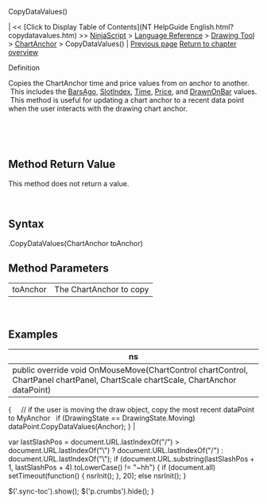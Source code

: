 ﻿










 


CopyDataValues()







| &lt;&lt; [Click to Display Table of Contents](NT HelpGuide English.html?copydatavalues.htm) &gt;&gt;
 [NinjaScript](ninjascript.htm) &gt; [Language Reference](language_reference_wip.htm) &gt; [Drawing Tool](drawing_tools.htm) &gt; [ChartAnchor](chartanchor.htm) &gt;
CopyDataValues() | [Previous page](chartanchor.htm)
[Return to chapter overview](chartanchor.htm)










Definition  

Copies the ChartAnchor time and price values from on anchor to another.  This includes the [BarsAgo](barsago.htm), [SlotIndex](barindex.htm), [Time](time.htm), [Price](price.htm), and [DrawnOnBar](drawnonbar.htm) values.  This method is useful for updating a chart anchor to a recent data point when the user interacts with the drawing chart anchor.  


 


 


Method Return Value
-------------------


This method does not return a value.


 



Syntax
------


<chartanchor>.CopyDataValues(ChartAnchor toAnchor)




Method Parameters
-----------------




|  |  |
| --- | --- |
| toAnchor | The ChartAnchor to copy |



 



Examples
--------




| ns |
| --- |
| public override void OnMouseMove(ChartControl chartControl, ChartPanel chartPanel, ChartScale chartScale, ChartAnchor dataPoint)
{   
   // if the user is moving the draw object, copy the most recent dataPoint to MyAnchor
   if (DrawingState == DrawingState.Moving)         
     dataPoint.CopyDataValues(Anchor);
} |






 
 var lastSlashPos = document.URL.lastIndexOf("/") &gt; document.URL.lastIndexOf("\\") ? document.URL.lastIndexOf("/") : document.URL.lastIndexOf("\\");
 if (document.URL.substring(lastSlashPos + 1, lastSlashPos + 4).toLowerCase() != "~hh") {
 if (document.all) setTimeout(function() {
 nsrInit();
 }, 20);
 else nsrInit();
 }
 
 
 $('.sync-toc').show();
 $('p.crumbs').hide();
 }
 
 
 



</chartanchor>